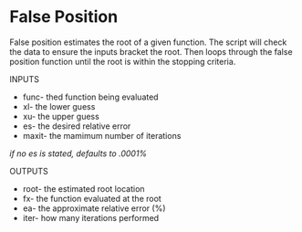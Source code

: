 # False Position # 

False position estimates the root of a given function. The script will check the data to ensure the inputs bracket the root. Then loops through the false position function until the root is within the stopping criteria.  


INPUTS 
* func- thed function being evaluated 
* xl- the lower guess
* xu- the upper guess
* es- the desired relative error
* maxit- the mamimum number of iterations

*if no es is stated, defaults to .0001%* 

OUTPUTS
* root- the estimated root location
* fx- the function evaluated at the root
* ea- the approximate relative error (%)
* iter- how many iterations performed
